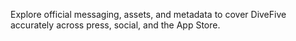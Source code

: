Explore official messaging, assets, and metadata to cover DiveFive accurately across press, social, and the App Store.
